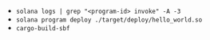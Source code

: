 
- `solana logs | grep "<program-id> invoke" -A -3`
- `solana program deploy ./target/deploy/hello_world.so`
- `cargo-build-sbf`